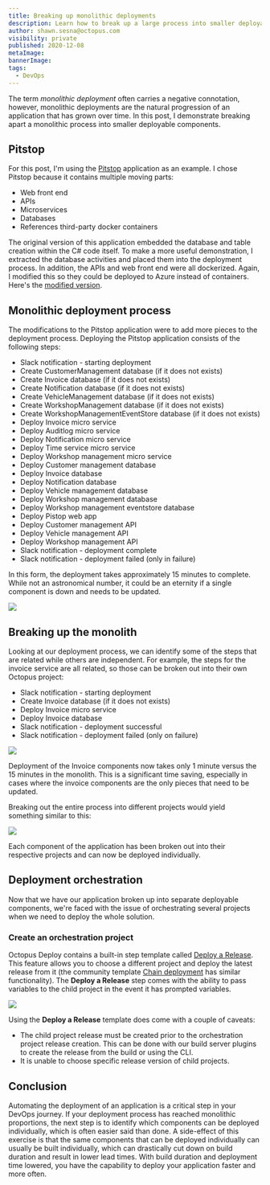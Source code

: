 ```yaml
---
title: Breaking up monolithic deployments
description: Learn how to break up a large process into smaller deployable components
author: shawn.sesna@octopus.com
visibility: private
published: 2020-12-08
metaImage: 
bannerImage: 
tags:
  - DevOps
---
```


The term *monolithic deployment* often carries a negative connotation, however, monolithic deployments are the natural progression of an application that has grown over time.  In this post, I demonstrate breaking apart a monolithic process into smaller deployable components.

## Pitstop

For this post, I'm using the [Pitstop](https://github.com/EdwinVW/pitstop) application as an example. I chose Pitstop because it contains multiple moving parts:
- Web front end
- APIs
- Microservices
- Databases
- References third-party docker containers

The original version of this application embedded the database and table creation within the C# code itself.  To make a more useful demonstration, I extracted the database activities and placed them into the deployment process.  In addition, the APIs and web front end were all dockerized.  Again, I modified this so they could be deployed to Azure instead of containers.  Here's the [modified version](https://github.com/OctopusSamples/PitStop).

## Monolithic deployment process

The modifications to the Pitstop application were to add more pieces to the deployment process.  Deploying the Pitstop application consists of the following steps:
- Slack notification - starting deployment
- Create CustomerManagement database (if it does not exists)
- Create Invoice database (if it does not exists)
- Create Notification database (if it does not exists)
- Create VehicleManagement database (if it does not exists)
- Create WorkshopManagement database (if it does not exists)
- Create WorkshopManagementEventStore database (if it does not exists)
- Deploy Invoice micro service
- Deploy Auditlog micro service
- Deploy Notification micro service
- Deploy Time service micro service
- Deploy Workshop management micro service
- Deploy Customer management database
- Deploy Invoice database
- Deploy Notification database
- Deploy Vehicle management database
- Deploy Workshop management database
- Deploy Workshop management eventstore database
- Deploy Pistop web app
- Deploy Customer management API
- Deploy Vehicle management API
- Deploy Workshop management API
- Slack notification - deployment complete
- Slack notification - deployment failed (only in failure)

In this form, the deployment takes approximately 15 minutes to complete.  While not an astronomical number, it could be an eternity if a single component is down and needs to be updated.

![](octopus-project-monolith-process.png)

## Breaking up the monolith

Looking at our deployment process, we can identify some of the steps that are related while others are independent.  For example, the steps for the invoice service are all related, so those can be broken out into their own Octopus project:

- Slack notification - starting deployment
- Create Invoice database (if it does not exists)
- Deploy Invoice micro service
- Deploy Invoice database
- Slack notification - deployment successful
- Slack notification - deployment failed (only on failure)

![](octopus-project-invoice.png)

Deployment of the Invoice components now takes only 1 minute versus the 15 minutes in the monolith.  This is a significant time saving, especially in cases where the invoice components are the only pieces that need to be updated.

Breaking out the entire process into different projects would yield something similar to this:

![](octopus-component-projects.png)

Each component of the application has been broken out into their respective projects and can now be deployed individually.

## Deployment orchestration

Now that we have our application broken up into separate deployable components, we're faced with the issue of orchestrating several projects when we need to deploy the whole solution.  

### Create an orchestration project

Octopus Deploy contains a built-in step template called [Deploy a Release](https://octopus.com/docs/projects/coordinating-multiple-projects/deploy-release-step).  This feature allows you to choose a different project and deploy the latest release from it (the community template [Chain deployment](https://library.octopus.com/step-templates/18392835-d50e-4ce9-9065-8e15a3c30954/actiontemplate-chain-deployment) has similar functionality).  The **Deploy a Release** step comes with the ability to pass variables to the child project in the event it has prompted variables.

![](octopus-project-orchestration.png)

Using the **Deploy a Release** template does come with a couple of caveats:
- The child project release must be created prior to the orchestration project release creation.  This can be done with our build server plugins to create the release from the build or using the CLI.
- It is unable to choose specific release version of child projects.

## Conclusion

Automating the deployment of an application is a critical step in your DevOps journey.  If your deployment process has reached monolithic proportions, the next step is to identify which components can be deployed individually, which is often easier said than done.  A side-effect of this exercise is that the same components that can be deployed individually can usually be built individually, which can drastically cut down on build duration and result in lower lead times.  With build duration and deployment time lowered, you have the capability to deploy your application faster and more often.
